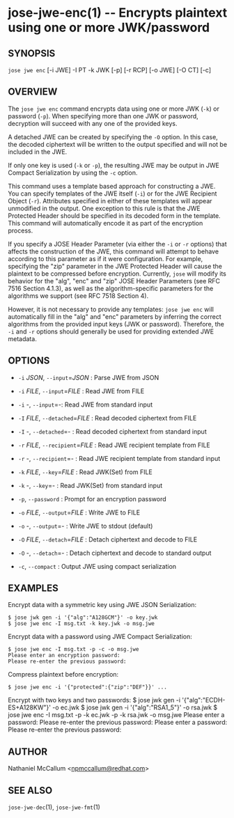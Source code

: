 jose-jwe-enc(1) -- Encrypts plaintext using one or more JWK/password
====================================================================

## SYNOPSIS

`jose jwe enc` [-i JWE] -I PT -k JWK [-p] [-r RCP] [-o JWE] [-O CT] [-c]

## OVERVIEW

The `jose jwe enc` command encrypts data using one or more JWK (`-k`) or
password (`-p`). When specifying more than one JWK or password, decryption
will succeed with any one of the provided keys.

A detached JWE can be created by specifying the `-O` option. In this case,
the decoded ciphertext will be written to the output specified and will not
be included in the JWE.

If only one key is used (`-k` or `-p`), the resulting JWE may be output in
JWE Compact Serialization by using the `-c` option.

This command uses a template based approach for constructing a JWE. You can
specify templates of the JWE itself (`-i`) or for the JWE Recipient Object
(`-r`). Attributes specified in either of these templates will appear
unmodified in the output. One exception to this rule is that the JWE Protected
Header should be specified in its decoded form in the template. This command
will automatically encode it as part of the encryption process.

If you specify a JOSE Header Parameter (via either the `-i` or `-r` options)
that affects the construction of the JWE, this command will attempt to behave
according to this parameter as if it were configuration. For example,
specifying the "zip" parameter in the JWE Protected Header will cause the
plaintext to be compressed before encryption. Currently, `jose` will modify its
behavior for the "alg", "enc" and "zip" JOSE Header Parameters (see RFC 7516
Section 4.1.3), as well as the algorithm-specific parameters for the algorithms
we support (see RFC 7518 Section 4).

However, it is not necessary to provide any templates: `jose jwe enc` will
automatically fill in the "alg" and "enc" parameters by inferring the correct
algorithms from the provided input keys (JWK or password). Therefore, the `-i`
and `-r` options should generally be used for providing extended JWE metadata.


## OPTIONS

*  `-i` _JSON_, `--input`=_JSON_ :
  Parse JWE from JSON

*  `-i` _FILE_, `--input`=_FILE_ :
  Read JWE from FILE

*  `-i` -, `--input`=-:
  Read JWE from standard input

*  `-I` _FILE_, `--detached`=_FILE_ :
  Read decoded ciphertext from FILE

*  `-I` -, `--detached`=- :
  Read decoded ciphertext from standard input

*  `-r` _FILE_, `--recipient`=_FILE_ :
  Read JWE recipient template from FILE

*  `-r` -, `--recipient`=- :
  Read JWE recipient template from standard input

*  `-k` _FILE_, `--key`=_FILE_ :
  Read JWK(Set) from FILE

*  `-k` -, `--key`=- :
  Read JWK(Set) from standard input

*  `-p`, `--password` :
  Prompt for an encryption password

*  `-o` _FILE_, `--output`=_FILE_ :
  Write JWE to FILE

*  `-o` -, `--output`=- :
  Write JWE to stdout (default)

*  `-O` _FILE_, `--detach`=_FILE_ :
  Detach ciphertext and decode to FILE

*  `-O` -, `--detach`=- :
  Detach ciphertext and decode to standard output

*  `-c`, `--compact` :
  Output JWE using compact serialization

## EXAMPLES

Encrypt data with a symmetric key using JWE JSON Serialization:

    $ jose jwk gen -i '{"alg":"A128GCM"}' -o key.jwk
    $ jose jwe enc -I msg.txt -k key.jwk -o msg.jwe

Encrypt data with a password using JWE Compact Serialization:

    $ jose jwe enc -I msg.txt -p -c -o msg.jwe
    Please enter an encryption password:
    Please re-enter the previous password:

Compress plaintext before encryption:

    $ jose jwe enc -i '{"protected":{"zip":"DEF"}}' ...

Encrypt with two keys and two passwords:
    $ jose jwk gen -i '{"alg":"ECDH-ES+A128KW"}' -o ec.jwk
    $ jose jwk gen -i '{"alg":"RSA1_5"}' -o rsa.jwk
    $ jose jwe enc -I msg.txt -p -k ec.jwk -p -k rsa.jwk -o msg.jwe
    Please enter a password:
    Please re-enter the previous password:
    Please enter a password:
    Please re-enter the previous password:

## AUTHOR

Nathaniel McCallum &lt;npmccallum@redhat.com&gt;

## SEE ALSO

`jose-jwe-dec`(1),
`jose-jwe-fmt`(1)
